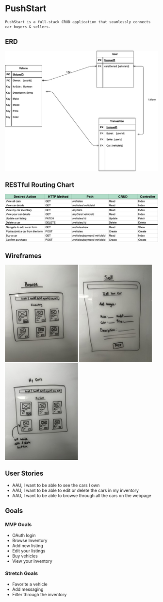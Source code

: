 # PushStart
```
PushStart is a full-stack CRUD application that seamlessly connects car buyers & sellers.
```
## ERD
![ERD](./erd.drawio.png)

## RESTful Routing Chart
![RESTful Routes](./public/images/RESTful.png)


## Wireframes

![Browse Inventory](./public/images/lofiwireframe-browse-Small.jpeg)
![List Car For Sale](./public/images/wireframe-sell.jpeg)
![View Cars You Own](./public/images/mycars-wireframe.jpeg)

## User Stories

* AAU, I want to be able to see the cars I own
* AAU, I want to be able to edit or delete the cars in my inventory
* AAU, I want to be able to browse through all the cars on the webpage

## Goals
### MVP Goals

* OAuth login
* Browse Inventory
* Add new listing
* Edit your listings
* Buy vehicles
* View your inventory


### Stretch Goals

* Favorite a vehicle
* Add messaging
* Filter through the inventory

